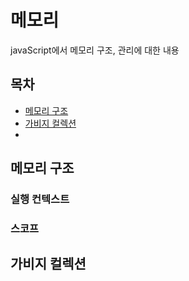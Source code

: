 # 메모리
javaScript에서 메모리 구조, 관리에 대한 내용

## 목차
- [메모리 구조](#메모리-구조)
- [가비지 컬렉션](#가비지-컬렉션)
- []()

## 메모리 구조

### 실행 컨텍스트

### 스코프

## 가비지 컬렉션